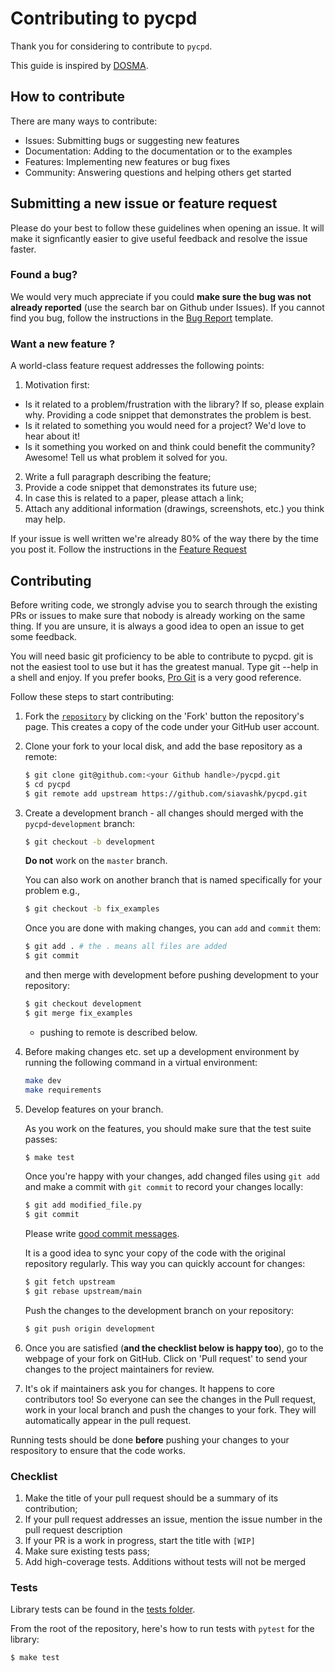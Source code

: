 # Contributing to pycpd

Thank you for considering to contribute to `pycpd`.

This guide is inspired by [DOSMA](https://github.com/ad13/DOSMA).

## How to contribute
There are many ways to contribute:

* Issues: Submitting bugs or suggesting new features
* Documentation: Adding to the documentation or to the examples 
* Features: Implementing new features or bug fixes
* Community: Answering questions and helping others get started 

## Submitting a new issue or feature request
Please do your best to follow these guidelines when opening an issue. It will make it signficantly easier to give useful feedback and resolve the issue faster.

### Found a bug?
We would very much appreciate if you could **make sure the bug was not already reported** (use the search bar on Github under Issues). If you cannot find you bug, follow the instructions in the [Bug Report](https://github.com/siavashk/pycpd/issues/new/choose) template.

### Want a new feature ?

A world-class feature request addresses the following points:

1. Motivation first:
  * Is it related to a problem/frustration with the library? If so, please explain why. Providing a code snippet that demonstrates the problem is best.
  * Is it related to something you would need for a project? We'd love to hear about it!
  * Is it something you worked on and think could benefit the community? Awesome! Tell us what problem it solved for you.
2. Write a full paragraph describing the feature;
3. Provide a code snippet that demonstrates its future use;
4. In case this is related to a paper, please attach a link;
5. Attach any additional information (drawings, screenshots, etc.) you think may help.

If your issue is well written we're already 80% of the way there by the time you post it. Follow the instructions in the [Feature Request](https://github.com/siavashk/pycpd/issues/new/choose)

## Contributing
Before writing code, we strongly advise you to search through the existing PRs or issues to make sure that nobody is already working on the same thing. If you are unsure, it is always a good idea to open an issue to get some feedback.

You will need basic git proficiency to be able to contribute to pycpd. git is not the easiest tool to use but it has the greatest manual. Type git --help in a shell and enjoy. If you prefer books, [Pro Git](https://git-scm.com/book/en/v2) is a very good reference.

Follow these steps to start contributing:

1. Fork the [`repository`](https://github.com/siavashk/pycpd) by clicking on the 'Fork' button the repository's page. This creates a copy of the code under your GitHub user account.

2. Clone your fork to your local disk, and add the base repository as a remote:

   ```bash
   $ git clone git@github.com:<your Github handle>/pycpd.git
   $ cd pycpd
   $ git remote add upstream https://github.com/siavashk/pycpd.git
   ```

3. Create a development branch - all changes should merged with the `pycpd`-`development` branch:

   ```bash
   $ git checkout -b development
   ```

   **Do not** work on the `master` branch.


   You can also work on another branch that is named specifically for your problem e.g., 
   
   ```bash
   $ git checkout -b fix_examples
   ```

   Once you are done with making changes, you can `add` and `commit` them: 

   ```bash
   $ git add . # the . means all files are added
   $ git commit
   ```

   and then merge with development before pushing development to your repository:

   ```bash
   $ git checkout development
   $ git merge fix_examples
   ```

   - pushing to remote is described below. 

4. Before making changes etc. set up a development environment by running the following command in a virtual environment:

    ```bash
    make dev
    make requirements
    ```

5. Develop features on your branch.

    As you work on the features, you should make sure that the test suite passes:

    ```bash
    $ make test
    ```

   Once you're happy with your changes, add changed files using `git add` and
   make a commit with `git commit` to record your changes locally:

   ```bash
   $ git add modified_file.py
   $ git commit
   ```

   Please write [good commit messages](https://chris.beams.io/posts/git-commit/).

   It is a good idea to sync your copy of the code with the original
   repository regularly. This way you can quickly account for changes:

   ```bash
   $ git fetch upstream
   $ git rebase upstream/main
   ```

   Push the changes to the development branch on your repository:

   ```bash
   $ git push origin development
   ```

6. Once you are satisfied (**and the checklist below is happy too**), go to the
   webpage of your fork on GitHub. Click on 'Pull request' to send your changes
   to the project maintainers for review.

7. It's ok if maintainers ask you for changes. It happens to core contributors
   too! So everyone can see the changes in the Pull request, work in your local
   branch and push the changes to your fork. They will automatically appear in
   the pull request.


Running tests should be done **before** pushing your changes to your respository to ensure that the code works. 

### Checklist

1. Make the title of your pull request should be a summary of its contribution;
2. If your pull request addresses an issue, mention the issue number in
  the pull request description
3. If your PR is a work in progress, start the title with `[WIP]`
4. Make sure existing tests pass;
5. Add high-coverage tests. Additions without tests will not be merged

### Tests

Library tests can be found in the 
[tests folder](https://github.com/siavashk/pycpd/tree/master/testing).

From the root of the repository, here's how to run tests with `pytest` for the library:

```bash
$ make test
```